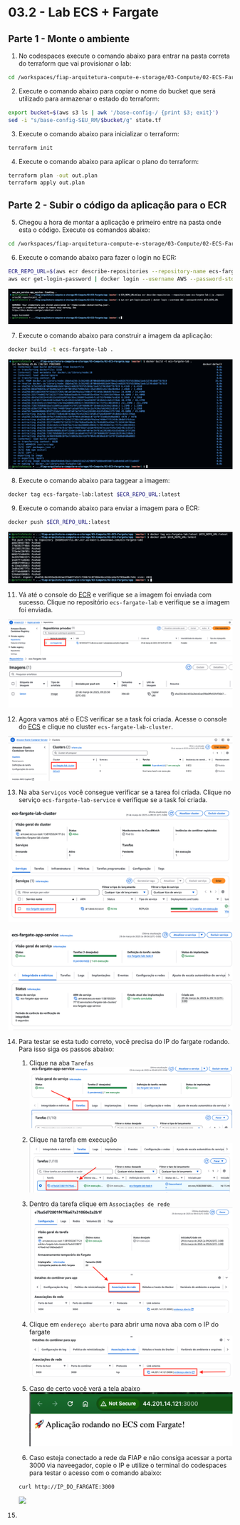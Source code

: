 # 03.2 - Lab ECS + Fargate


## Parte 1 - Monte o ambiente

1. No codespaces execute o comando abaixo para entrar na pasta correta do terraform que vai provisionar o lab:

```bash
cd /workspaces/fiap-arquitetura-compute-e-storage/03-Compute/02-ECS-Fargate/terraform
```

2. Execute o comando abaixo para copiar o nome do bucket que será utilizado para armazenar o estado do terraform:

```bash
export bucket=$(aws s3 ls | awk '/base-config-/ {print $3; exit}')
sed -i "s/base-config-SEU_RM/$bucket/g" state.tf
```
3. Execute o comando abaixo para inicializar o terraform:

```bash
terraform init
```

4. Execute o comando abaixo para aplicar o plano do terraform:

```bash
terraform plan -out out.plan
terraform apply out.plan
```

## Parte 2 - Subir o código da aplicação para o ECR

5. Chegou a hora de montar a aplicação e primeiro entre na pasta onde esta o código. Execute os comandos abaixo:

```bash
cd /workspaces/fiap-arquitetura-compute-e-storage/03-Compute/02-ECS-Fargate/app
```
6. Execute o comando abaixo para fazer o login no ECR:

```bash
ECR_REPO_URL=$(aws ecr describe-repositories --repository-name ecs-fargate-lab | jq .repositories[0].repositoryUri -r)
aws ecr get-login-password | docker login --username AWS --password-stdin $ECR_REPO_URL
```

![](img/1.png)

7. Execute o comando abaixo para construir a imagem da aplicação:

```bash
docker build -t ecs-fargate-lab .
```

![](img/2.png)

8. Execute o comando abaixo para taggear a imagem:

```bash
docker tag ecs-fargate-lab:latest $ECR_REPO_URL:latest
```

9. Execute o comando abaixo para enviar a imagem para o ECR:

```bash
docker push $ECR_REPO_URL:latest
```

![](img/3.png)

11. Vá até o console do [ECR](https://us-east-1.console.aws.amazon.com/ecr/private-registry/repositories?region=us-east-1) e verifique se a imagem foi enviada com sucesso. Clique no repositório `ecs-fargate-lab` e verifique se a imagem foi enviada.

![](img/4.png)
![](img/5.png)

12.  Agora vamos até o ECS verificar se a task foi criada. Acesse o console do [ECS](https://us-east-1.console.aws.amazon.com/ecs/home?region=us-east-1#/clusters) e clique no cluster `ecs-fargate-lab-cluster`.

![](img/6.png)

13. Na aba `Serviços` você consegue verificar se a tarea foi criada. Clique no serviço `ecs-fargate-lab-service` e verifique se a task foi criada.

![](img/7.png)

![](img/8.png)

14. Para testar se esta tudo correto, você precisa do IP do fargate rodando. Para isso siga os passos abaixo:
    1.  Clique na aba `Tarefas`
     ![](img/9.png)

    2. Clique na tarefa em execução
     ![](img/10.png)
    3. Dentro da tarefa clique em `Associações de rede`
     ![](img/11.png)
    4. Clique em `endereço aberto` para abrir uma nova aba com o IP do fargate
     ![](img/12.png)
    5. Caso de certo você verá a tela abaixo
     ![](img/13.png)
    6. Caso esteja conectado a rede da FIAP e não consiga acessar a porta 3000 via naveegador, copie o IP e utilize o terminal do codespaces para testar o acesso com o comando abaixo:
    ```bash
    curl http://IP_DO_FARGATE:3000
    ```
     ![](img/14.png)

15. 